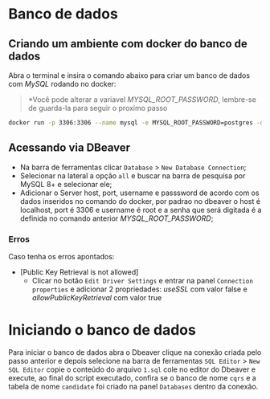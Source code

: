 # Banco de dados

## Criando um ambiente com docker do banco de dados

Abra o terminal e insira o comando abaixo para criar um banco de dados com *MySQL* rodando no docker:

> *Você pode alterar a variavel *MYSQL_ROOT_PASSWORD*, lembre-se de guarda-la para seguir o proximo passo

```bash
docker run -p 3306:3306 --name mysql -e MYSQL_ROOT_PASSWORD=postgres -d mysql:latest
```

## Acessando via DBeaver

 - Na barra de ferramentas clicar `Database` > `New Database Connection`;
 - Selecionar na lateral a opção `all` e buscar na barra de pesquisa por MySQL 8+ e selecionar ele;
 - Adicionar o Server host, port, username e passsword de acordo com os dados inseridos no comando do docker, por padrao no dbeaver o host é localhost, port é 3306 e username é root e a senha que será digitada é a definida no comando anterior *MYSQL_ROOT_PASSWORD*;

### Erros
Caso tenha os erros apontados: 
- [Public Key Retrieval is not allowed]
  - Clicar no botão `Edit Driver Settings` e entrar na panel `Connection properties` e adicionar 2 propriedades: *useSSL* com valor false e *allowPublicKeyRetrieval* com valor true 



# Iniciando o banco de dados
Para iniciar o banco de dados abra o Dbeaver clique na conexão criada pelo passo anterior e depois selecione na barra de ferramentas `SQL Editor` > `New SQL Editor` copie o conteúdo do arquivo `1.sql` cole no editor do Dbeaver e execute, ao final do script executado, confira se o banco de nome `cqrs` e a tabela de nome `candidate` foi criado na panel `Databases` dentro da conexão.